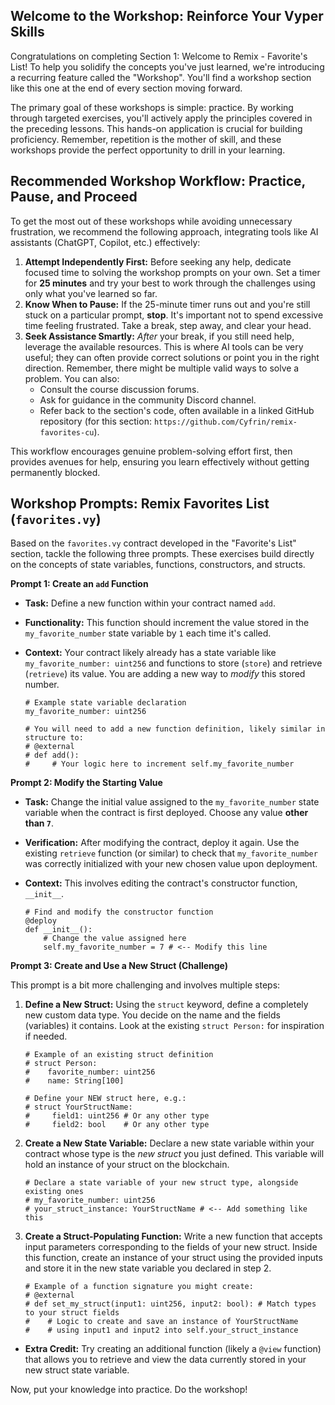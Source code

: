 ## Welcome to the Workshop: Reinforce Your Vyper Skills

Congratulations on completing Section 1: Welcome to Remix - Favorite's List! To help you solidify the concepts you've just learned, we're introducing a recurring feature called the "Workshop". You'll find a workshop section like this one at the end of every section moving forward.

The primary goal of these workshops is simple: practice. By working through targeted exercises, you'll actively apply the principles covered in the preceding lessons. This hands-on application is crucial for building proficiency. Remember, repetition is the mother of skill, and these workshops provide the perfect opportunity to drill in your learning.

## Recommended Workshop Workflow: Practice, Pause, and Proceed

To get the most out of these workshops while avoiding unnecessary frustration, we recommend the following approach, integrating tools like AI assistants (ChatGPT, Copilot, etc.) effectively:

1.  **Attempt Independently First:** Before seeking any help, dedicate focused time to solving the workshop prompts on your own. Set a timer for **25 minutes** and try your best to work through the challenges using only what you've learned so far.
2.  **Know When to Pause:** If the 25-minute timer runs out and you're still stuck on a particular prompt, **stop**. It's important not to spend excessive time feeling frustrated. Take a break, step away, and clear your head.
3.  **Seek Assistance Smartly:** *After* your break, if you still need help, leverage the available resources. This is where AI tools can be very useful; they can often provide correct solutions or point you in the right direction. Remember, there might be multiple valid ways to solve a problem. You can also:
    *   Consult the course discussion forums.
    *   Ask for guidance in the community Discord channel.
    *   Refer back to the section's code, often available in a linked GitHub repository (for this section: `https://github.com/Cyfrin/remix-favorites-cu`).

This workflow encourages genuine problem-solving effort first, then provides avenues for help, ensuring you learn effectively without getting permanently blocked.

## Workshop Prompts: Remix Favorites List (`favorites.vy`)

Based on the `favorites.vy` contract developed in the "Favorite's List" section, tackle the following three prompts. These exercises build directly on the concepts of state variables, functions, constructors, and structs.

**Prompt 1: Create an `add` Function**

*   **Task:** Define a new function within your contract named `add`.
*   **Functionality:** This function should increment the value stored in the `my_favorite_number` state variable by `1` each time it's called.
*   **Context:** Your contract likely already has a state variable like `my_favorite_number: uint256` and functions to store (`store`) and retrieve (`retrieve`) its value. You are adding a new way to *modify* this stored number.

    ```vyper
    # Example state variable declaration
    my_favorite_number: uint256

    # You will need to add a new function definition, likely similar in structure to:
    # @external
    # def add():
    #     # Your logic here to increment self.my_favorite_number
    ```

**Prompt 2: Modify the Starting Value**

*   **Task:** Change the initial value assigned to the `my_favorite_number` state variable when the contract is first deployed. Choose any value **other than `7`**.
*   **Verification:** After modifying the contract, deploy it again. Use the existing `retrieve` function (or similar) to check that `my_favorite_number` was correctly initialized with your new chosen value upon deployment.
*   **Context:** This involves editing the contract's constructor function, `__init__`.

    ```vyper
    # Find and modify the constructor function
    @deploy
    def __init__():
        # Change the value assigned here
        self.my_favorite_number = 7 # <-- Modify this line
    ```

**Prompt 3: Create and Use a New Struct (Challenge)**

This prompt is a bit more challenging and involves multiple steps:

1.  **Define a New Struct:** Using the `struct` keyword, define a completely new custom data type. You decide on the name and the fields (variables) it contains. Look at the existing `struct Person:` for inspiration if needed.

    ```vyper
    # Example of an existing struct definition
    # struct Person:
    #    favorite_number: uint256
    #    name: String[100]

    # Define your NEW struct here, e.g.:
    # struct YourStructName:
    #     field1: uint256 # Or any other type
    #     field2: bool    # Or any other type
    ```

2.  **Create a New State Variable:** Declare a new state variable within your contract whose type is the *new struct* you just defined. This variable will hold an instance of your struct on the blockchain.

    ```vyper
    # Declare a state variable of your new struct type, alongside existing ones
    # my_favorite_number: uint256
    # your_struct_instance: YourStructName # <-- Add something like this
    ```

3.  **Create a Struct-Populating Function:** Write a new function that accepts input parameters corresponding to the fields of your new struct. Inside this function, create an instance of your struct using the provided inputs and store it in the new state variable you declared in step 2.

    ```vyper
    # Example of a function signature you might create:
    # @external
    # def set_my_struct(input1: uint256, input2: bool): # Match types to your struct fields
    #    # Logic to create and save an instance of YourStructName
    #    # using input1 and input2 into self.your_struct_instance
    ```

*   **Extra Credit:** Try creating an additional function (likely a `@view` function) that allows you to retrieve and view the data currently stored in your new struct state variable.

Now, put your knowledge into practice. Do the workshop!